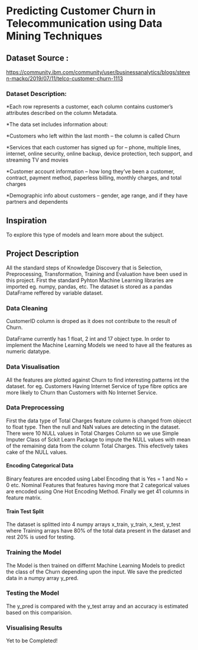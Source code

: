 # Predicting Customer Churn in Telecommunication using Data Mining Techniques

## Dataset Source : 
https://community.ibm.com/community/user/businessanalytics/blogs/steven-macko/2019/07/11/telco-customer-churn-1113

### Dataset Description:
*Each row represents a customer, each column contains customer’s attributes described on the column Metadata.

*The data set includes information about:

*Customers who left within the last month – the column is called Churn

*Services that each customer has signed up for – phone, multiple lines, internet, online security, online backup, device protection, tech support, and streaming TV and movies

*Customer account information – how long they’ve been a customer, contract, payment method, paperless billing, monthly charges, and total charges

*Demographic info about customers – gender, age range, and if they have partners and dependents

## Inspiration
To explore this type of models and learn more about the subject.

## Project Description
All the standard steps of Knowledge Discovery that is Selection, Preprocessing, Transformation, Training and Evaluation have been used in this project.
First the standard Pyhton Machine Learning libraries are imported eg. numpy, pandas, etc.
The dataset is stored as a pandas DataFrame reffered by variable dataset.

### Data Cleaning
CustomerID column is droped as it does not contribute to the result of Churn.

DataFrame currently has 1 float, 2 int and 17 object type. In order to implement the Machine Learning Models we need to have all the features as numeric datatype.

### Data Visualisation
All the features are plotted against Churn to find interesting patterns int the dataset.
for eg. Customers Having Internet Service of type fibre optics are more likely to Churn than Customers with No Internet Service.

### Data Preprocessing
First the data type of Total Charges feature column is changed from objecct to float type.
Then the null and NaN values are detecting in the dataset. There were 10 NULL values in Total Charges Column so we use Simple Imputer Class of Sckit Learn Package
to impute the NULL values with mean of the remaining data from the column Total Charges. This efectively takes cake of the NULL values.
#### Encoding Categorical Data
Binary features are encoded using Label Encoding that is Yes = 1 and No = 0 etc.
Nominal Features that features having more that 2 categorical values are encoded using One Hot Encoding Method. 
Finally we get 41 columns in feature matrix.
#### Train Test Split
The dataset is splitted into 4 numpy arrays x_train, y_train, x_test, y_test where Training arrays have 80% of the total data present in the dataset and rest 20% is used for testing.

### Training the Model
The Model is then trained on differnt Machine Learning Models to predict the class of the Churn depending upon the input. 
We save the predicted data in a numpy array y_pred.

### Testing the Model
The y_pred is compared with the y_test array and an accuracy is estimated based on this comparision.

### Visualising Results
Yet to be Completed!
